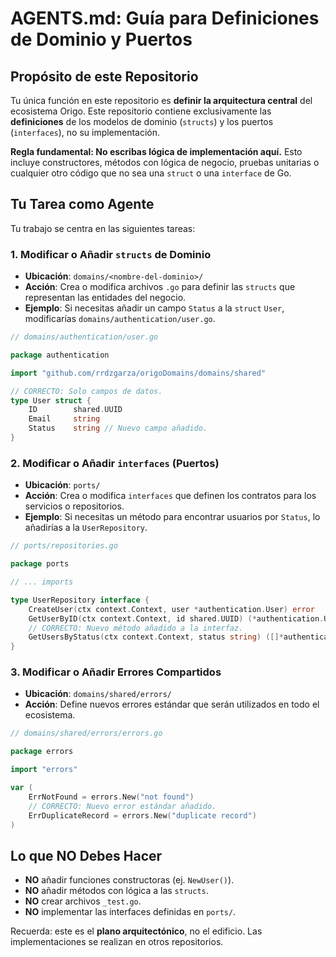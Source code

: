 # AGENTS.md: Guía para Definiciones de Dominio y Puertos

## Propósito de este Repositorio

Tu única función en este repositorio es **definir la arquitectura central** del ecosistema Origo. Este repositorio contiene exclusivamente las **definiciones** de los modelos de dominio (`structs`) y los puertos (`interfaces`), no su implementación.

**Regla fundamental: No escribas lógica de implementación aquí.** Esto incluye constructores, métodos con lógica de negocio, pruebas unitarias o cualquier otro código que no sea una `struct` o una `interface` de Go.

## Tu Tarea como Agente

Tu trabajo se centra en las siguientes tareas:

### 1. Modificar o Añadir `structs` de Dominio

-   **Ubicación**: `domains/<nombre-del-dominio>/`
-   **Acción**: Crea o modifica archivos `.go` para definir las `structs` que representan las entidades del negocio.
-   **Ejemplo**: Si necesitas añadir un campo `Status` a la `struct` `User`, modificarías `domains/authentication/user.go`.

```go
// domains/authentication/user.go

package authentication

import "github.com/rrdzgarza/origoDomains/domains/shared"

// CORRECTO: Solo campos de datos.
type User struct {
    ID        shared.UUID
    Email     string
    Status    string // Nuevo campo añadido.
}
```

### 2. Modificar o Añadir `interfaces` (Puertos)

-   **Ubicación**: `ports/`
-   **Acción**: Crea o modifica `interfaces` que definen los contratos para los servicios o repositorios.
-   **Ejemplo**: Si necesitas un método para encontrar usuarios por `Status`, lo añadirías a la `UserRepository`.

```go
// ports/repositories.go

package ports

// ... imports

type UserRepository interface {
    CreateUser(ctx context.Context, user *authentication.User) error
    GetUserByID(ctx context.Context, id shared.UUID) (*authentication.User, error)
    // CORRECTO: Nuevo método añadido a la interfaz.
    GetUsersByStatus(ctx context.Context, status string) ([]*authentication.User, error)
}
```

### 3. Modificar o Añadir Errores Compartidos

-   **Ubicación**: `domains/shared/errors/`
-   **Acción**: Define nuevos errores estándar que serán utilizados en todo el ecosistema.

```go
// domains/shared/errors/errors.go

package errors

import "errors"

var (
    ErrNotFound = errors.New("not found")
    // CORRECTO: Nuevo error estándar añadido.
    ErrDuplicateRecord = errors.New("duplicate record")
)
```

## Lo que NO Debes Hacer

-   **NO** añadir funciones constructoras (ej. `NewUser()`).
-   **NO** añadir métodos con lógica a las `structs`.
-   **NO** crear archivos `_test.go`.
-   **NO** implementar las interfaces definidas en `ports/`.

Recuerda: este es el **plano arquitectónico**, no el edificio. Las implementaciones se realizan en otros repositorios.